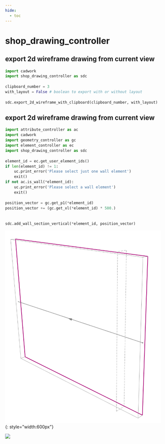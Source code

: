 ```yaml
---
hide:
  - toc
---
```


# shop_drawing_controller
## export 2d wireframe drawing from current view

```python 
import cadwork
import shop_drawing_controller as sdc

clipboard_number = 3
with_layout = False # boolean to export with or without layout

sdc.export_2d_wireframe_with_clipboard(clipboard_number, with_layout)

```

## export 2d wireframe drawing from current view

```python 
import attribute_controller as ac
import cadwork
import geometry_controller as gc
import element_controller as ec
import shop_drawing_controller as sdc

element_id = ec.get_user_element_ids()
if len(element_id) != 1:
    uc.print_error('Please select just one wall element')
    exit()
if not ac.is_wall(*element_id):
    uc.print_error('Please select a wall element')
    exit()
    
position_vector = gc.get_p1(*element_id)
position_vector += (gc.get_xl(*element_id) * 500.)


sdc.add_wall_section_vertical(*element_id, position_vector)

```
![Backup Text](../img/section.png "Example Menu"){: style="width:600px"}

<noscript>
    <img src="https://analytics.cadwork.ca/ingress/e6b1702b-6224-4e93-94b7-9e4c2cd7ae06/pixel.gif">
</noscript>
<script defer src="https://analytics.cadwork.ca/ingress/e6b1702b-6224-4e93-94b7-9e4c2cd7ae06/script.js"></script>